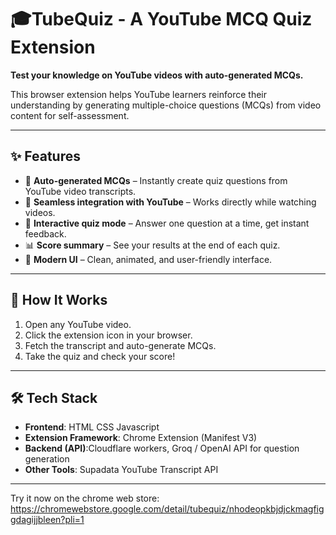 # 🎓TubeQuiz - A YouTube MCQ Quiz Extension  

**Test your knowledge on YouTube videos with auto-generated MCQs.**  

This browser extension helps YouTube learners reinforce their understanding by generating multiple-choice questions (MCQs) from video content for self-assessment.  

---

## ✨ Features  
- 📖 **Auto-generated MCQs** – Instantly create quiz questions from YouTube video transcripts.  
- 🎥 **Seamless integration with YouTube** – Works directly while watching videos.  
- 📝 **Interactive quiz mode** – Answer one question at a time, get instant feedback.  
- 📊 **Score summary** – See your results at the end of each quiz.  
- 🎨 **Modern UI** – Clean, animated, and user-friendly interface.  

---

## 🚀 How It Works  
1. Open any YouTube video.  
2. Click the extension icon in your browser.  
3. Fetch the transcript and auto-generate MCQs.  
4. Take the quiz and check your score!  

---

## 🛠️ Tech Stack  
- **Frontend**: HTML CSS Javascript
- **Extension Framework**: Chrome Extension (Manifest V3)  
- **Backend (API)**:Cloudflare workers, Groq / OpenAI API for question generation  
- **Other Tools**: Supadata YouTube Transcript API  

---

Try it now on the chrome web store: https://chromewebstore.google.com/detail/tubequiz/nhodeopkbjdjckmagfiggdagijjbleen?pli=1
